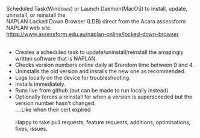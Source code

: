 Scheduled Task(Windows) or Launch Daemon(MacOS) to install, update, uninstall, or reinstall the<br>
NAPLAN Locked Down Browser (LDB) direct from the Acara assessform NAPLAN web site.<br>
https://www.assessform.edu.au/naplan-online/locked-down-browser<br><br>
* Creates a scheduled task to update/uninstall/reinstall the amazingly written software that is NAPLAN.<br>
* Checks version numbers online daily at $random time between 9 and 4.<br> 
* Uninstalls the old version and installs the new one as recommended.<br> 
* Logs locally on the device for troubleshooting.<br> 
* Installs immediately.<br>
* Runs live from github.(but can be made to run locally instead)<br> 
* Optionally forces a reinstall for when a version is supersceeded but the version number hasn't changed.<br>
  ....Like when their cert expired<br><br> 
Happy to take pull requests, feature requests, additions, optimisations, fixes, issues.<br> 
